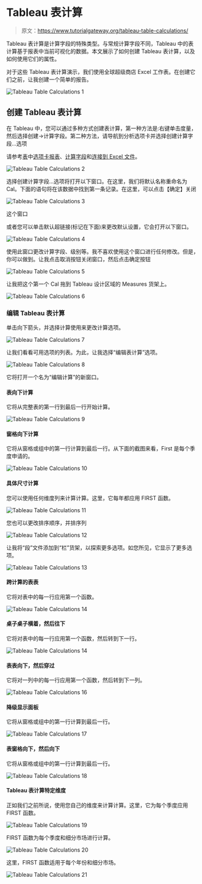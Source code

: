 # Tableau 表计算

> 原文：<https://www.tutorialgateway.org/tableau-table-calculations/>

Tableau 表计算是计算字段的特殊类型。与常规计算字段不同，Tableau 中的表计算基于报表中当前可视化的数据。本文展示了如何创建 Tableau 表计算，以及如何使用它们的属性。

对于这些 Tableau 表计算演示，我们使用全球超级商店 Excel 工作表。在创建它们之前，让我创建一个简单的报告。

![Tableau Table Calculations 1](img/e1fd05b7f2334a9794e08b4e69ddb626.png)

## 创建 Tableau 表计算

在 Tableau 中，您可以通过多种方式创建表计算，第一种方法是:右键单击度量，然后选择创建->计算字段。第二种方法，请导航到分析选项卡并选择创建计算字段…选项

请参考[表](https://www.tutorialgateway.org/tableau/)中[选项卡报表](https://www.tutorialgateway.org/tableau-text-label/)、[计算字段](https://www.tutorialgateway.org/calculated-field-tableau/)和[连接到 Excel 文件](https://www.tutorialgateway.org/connecting-to-excel-files-in-tableau/)。

![Tableau Table Calculations 2](img/4c0c6cc52a614996d7599a2ab35c3805.png)

选择创建计算字段…选项将打开以下窗口。在这里，我们将默认名称重命名为 Cal。下面的语句将在该数据中找到第一条记录。在这里，可以点击【确定】关闭

![Tableau Table Calculations 3](img/de30fe040c1b15795c2f6792f56edcff.png)

这个窗口

或者您可以单击默认超链接(标记在下面)来更改默认设置，它会打开以下窗口。

![Tableau Table Calculations 4](img/d7c59dc5d60cceb55171f4e9ef669dda.png)

使用此窗口更改计算字段、级别等。我不喜欢使用这个窗口进行任何修改。但是，你可以做到。让我点击取消按钮关闭窗口，然后点击确定按钮

![Tableau Table Calculations 5](img/e29f3ae42b5ee258d1fc07f3ee745b3b.png)

让我把这个第一个 Cal 拖到 Tableau 设计区域的 Measures 货架上。

![Tableau Table Calculations 6](img/cb64e7aa90bc9b259a4f8e4608d02cf4.png)

### 编辑 Tableau 表计算

单击向下箭头，并选择计算使用来更改计算选项。

![Tableau Table Calculations 7](img/6f48d3d15c8b32df8a1161d77bb222c1.png)

让我们看看可用选项的列表。为此，让我选择“编辑表计算”选项。

![Tableau Table Calculations 8](img/12c4b1422d61ee20c27d9a2b538ec288.png)

它将打开一个名为“编辑计算”的新窗口。

#### 表向下计算

它将从完整表的第一行到最后一行开始计算。

![Tableau Table Calculations 9](img/f05002b58e0bda92d2171aa3f00ca771.png)

#### 窗格向下计算

它将从窗格或组中的第一行计算到最后一行。从下面的截图来看，First 是每个季度申请的。

![Tableau Table Calculations 10](img/e7a13ad422d6928c238a8c8aaa4ef81e.png)

#### 具体尺寸计算

您可以使用任何维度列来计算计算。这里，它每年都应用 FIRST 函数。

![Tableau Table Calculations 11](img/7948bf8e33f2e5110f0c9585b05e64ba.png)

您也可以更改排序顺序，并排序列

![Tableau Table Calculations 12](img/eaa9df580b5ded2d8a2e9a8f72e3ce42.png)

让我将“段”文件添加到“栏”货架，以探索更多选项。如您所见，它显示了更多选项。

![Tableau Table Calculations 13](img/daba59ae4ce56e828f04b681120334e4.png)

#### 跨计算的表表

它将对表中的每一行应用第一个函数。

![Tableau Table Calculations 14](img/1473329291dcc57f71d124fe0a64f3a8.png)

#### 桌子桌子横着，然后往下

它将对表中的每一行应用第一个函数，然后转到下一行。

![Tableau Table Calculations 14](img/a79fd839b2134be7f7be5570f09fda07.png)

#### 表表向下，然后穿过

它将对一列中的每一行应用第一个函数，然后转到下一列。

![Tableau Table Calculations 16](img/edfb922beae57aafd3b035a9f99b946b.png)

#### 降级显示面板

它将从窗格或组中的第一行计算到最后一行。

![Tableau Table Calculations 17](img/22521e37e759305e832af57016d7b206.png)

#### 表窗格向下，然后向下

它将从窗格或组中的第一行计算到最后一行。

![Tableau Table Calculations 18](img/64f6c0622032bce1914528ca306a1af0.png)

#### Tableau 表计算特定维度

正如我们之前所说，使用您自己的维度来计算计算。这里，它为每个季度应用 FIRST 函数。

![Tableau Table Calculations 19](img/a00dff6e691a70831bd422a0f1211a93.png)

FIRST 函数为每个季度和细分市场进行计算。

![Tableau Table Calculations 20](img/b70c242a81ccf950f6da0c01a47bca0c.png)

这里，FIRST 函数适用于每个年份和细分市场。

![Tableau Table Calculations 21](img/66ddec7c29da861ffc5b385890543c67.png)